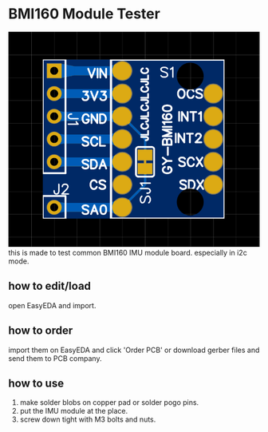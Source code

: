# BMI160 Module Tester
![preview](https://github.com/wb1016/bmi160-module-tester/raw/main/2dpreview.png)\
this is made to test common BMI160 IMU module board. especially in i2c mode.
## how to edit/load
open EasyEDA and import.
## how to order
import them on EasyEDA and click 'Order PCB' or download gerber files and send them to PCB company.
## how to use
1. make solder blobs on copper pad or solder pogo pins.
2. put the IMU module at the place.
3. screw down tight with M3 bolts and nuts.
